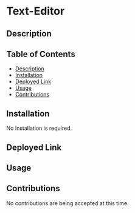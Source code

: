 # Text-Editor

## Description



## Table of Contents
- [Description](#Description)
- [Installation](#Installation)
- [Deployed Link](#Deployed-Link)
- [Usage](#Usage)
- [Contributions](#Contributions)


## Installation
No Installation is required.

## Deployed Link


## Usage


## Contributions
No contributions are being accepted at this time.

